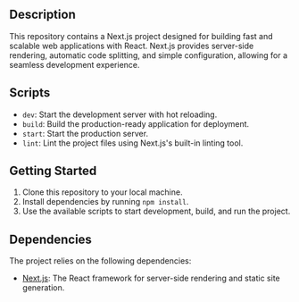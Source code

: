 ## Description

This repository contains a Next.js project designed for building fast and scalable web applications with React. Next.js provides server-side rendering, automatic code splitting, and simple configuration, allowing for a seamless development experience.

## Scripts

- `dev`: Start the development server with hot reloading.
- `build`: Build the production-ready application for deployment.
- `start`: Start the production server.
- `lint`: Lint the project files using Next.js's built-in linting tool.

## Getting Started

1. Clone this repository to your local machine.
2. Install dependencies by running `npm install`.
3. Use the available scripts to start development, build, and run the project.

## Dependencies

The project relies on the following dependencies:

- [Next.js](https://nextjs.org/): The React framework for server-side rendering and static site generation.
